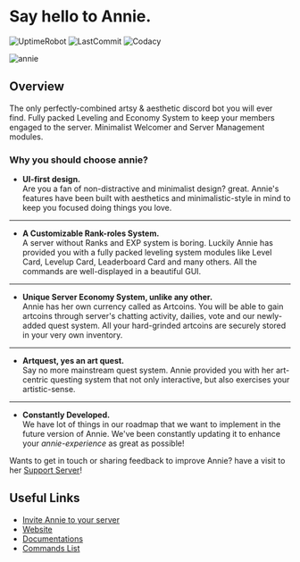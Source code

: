 # Say hello to **Annie.**

![UptimeRobot](https://img.shields.io/uptimerobot/ratio/7/m785358077-5e5319e608b670ed94da36d6?style=flat-square)
![LastCommit](https://img.shields.io/github/last-commit/klerikdust/anniediscord.svg?style=flat-square)
![Codacy](https://img.shields.io/codacy/grade/d60d5579018348af8fc310a9e5dffe36.svg?logo=Codacy&style=flat-square)

![annie](https://i.ibb.co/YpzBxS5/anniebanner.png)

## Overview

The only perfectly-combined artsy & aesthetic discord bot you will ever find. Fully packed Leveling and Economy System to keep your members engaged to the server. Minimalist Welcomer and Server Management modules.

### Why you should choose annie?

* **UI-first design.**  
Are you a fan of non-distractive and minimalist design? great. Annie's features have been built with aesthetics and minimalistic-style in mind to keep you focused doing things you love.

* **   

* **A Customizable Rank-roles System.**  
A server without Ranks and EXP system is boring. Luckily Annie has provided you with a fully packed leveling system modules like Level Card, Levelup Card, Leaderboard Card and many others. All the commands are well-displayed in a beautiful GUI.

* **  

* **Unique Server Economy System, unlike any other.**    
Annie has her own currency called as Artcoins. You will be able to gain artcoins through server's chatting activity, dailies, vote and our newly-added quest system. All your hard-grinded artcoins are securely stored in your very own inventory. 

* **  

* **Artquest, yes an art quest.**  
Say no more mainstream quest system. Annie provided you with her art-centric questing system that not only interactive, but also exercises your artistic-sense.

* **  

* **Constantly Developed.**  
We have lot of things in our roadmap that we want to implement in the future version of Annie. We've been constantly updating it to enhance your *annie-experience* as great as possible!

Wants to get in touch or sharing feedback to improve Annie? have a visit to her [Support Server](https://discord.gg/7nDes9P)!

## Useful Links

* [Invite Annie to your server](https://discord.com/oauth2/authorize?client_id=501461775821176832&permissions=268823638&scope=bot)
* [Website](https://anniediscord.github.io/)
* [Documentations](https://github.com/klerikdust/anniediscord/wiki)
* [Commands List](https://github.com/klerikdust/anniediscord/wiki/Commands)

